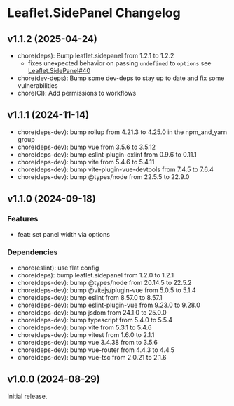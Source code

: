 # Leaflet.SidePanel Changelog

## v1.1.2 (2025-04-24)

- chore(deps): Bump leaflet.sidepanel from 1.2.1 to 1.2.2
  - fixes unexpected behavior on passing `undefined` to `options` see [Leaflet.SidePanel#40](https://github.com/cyclingbyte/Leaflet.SidePanel/issues/40)
- chore(dev-deps): Bump some dev-deps to stay up to date and fix some vulnerabilities
- chore(CI): Add permissions to workflows

## v1.1.1 (2024-11-14)

- chore(deps-dev): bump rollup from 4.21.3 to 4.25.0 in the npm_and_yarn group
- chore(deps-dev): bump vue from 3.5.6 to 3.5.12
- chore(deps-dev): bump eslint-plugin-oxlint from 0.9.6 to 0.11.1
- chore(deps-dev): bump vite from 5.4.6 to 5.4.11
- chore(deps-dev): bump vite-plugin-vue-devtools from 7.4.5 to 7.6.4
- chore(deps-dev): bump @types/node from 22.5.5 to 22.9.0

## v1.1.0 (2024-09-18)

### Features

- feat: set panel width via options

### Dependencies

- chore(eslint): use flat config
- chore(deps): bump leaflet.sidepanel from 1.2.0 to 1.2.1
- chore(deps-dev): bump @types/node from 20.14.5 to 22.5.2
- chore(deps-dev): bump @vitejs/plugin-vue from 5.0.5 to 5.1.4
- chore(deps-dev): bump eslint from 8.57.0 to 8.57.1
- chore(deps-dev): bump eslint-plugin-vue from 9.23.0 to 9.28.0
- chore(deps-dev): bump jsdom from 24.1.0 to 25.0.0
- chore(deps-dev): bump typescript from 5.4.0 to 5.5.4
- chore(deps-dev): bump vite from 5.3.1 to 5.4.6
- chore(deps-dev): bump vitest from 1.6.0 to 2.1.1
- chore(deps-dev): bump vue 3.4.38 from to 3.5.6
- chore(deps-dev): bump vue-router from 4.4.3 to 4.4.5
- chore(deps-dev): bump vue-tsc from 2.0.21 to 2.1.6

## v1.0.0 (2024-08-29)

Initial release.
